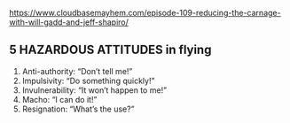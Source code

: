 https://www.cloudbasemayhem.com/episode-109-reducing-the-carnage-with-will-gadd-and-jeff-shapiro/

## 5 HAZARDOUS ATTITUDES in flying
1. Anti-authority: “Don’t tell me!”
2. Impulsivity: “Do something quickly!”
3. Invulnerability: “It won’t happen to me!”
4. Macho: “I can do it!”
5. Resignation: “What’s the use?”
